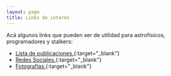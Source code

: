 ```yaml
---
layout: page
title: Links de interés
---
```


Acá algunos links que pueden ser de utilidad para astrofísicos, programadores y stalkers:
 
* [Lista de publicaciones.](https://arxiv.org/){:target="_blank"}
* [Redes Sociales.](https://twitter.com/nicomedinap){:target="_blank"}
* [Fotografías.](http://www.flickr.com/photos/73337761@N06/){:target="_blank"}


<!-- include Aladin Lite CSS file in the head section of your page -->
<link rel="stylesheet" href="//aladin.u-strasbg.fr/AladinLite/api/v2/latest/aladin.min.css" />
 
<!-- you can skip the following line if your page already integrates the jQuery library -->
<script type="text/javascript" src="//code.jquery.com/jquery-1.12.1.min.js" charset="utf-8"></script>
 
<!-- insert this snippet where you want Aladin Lite viewer to appear and after the loading of jQuery -->
<div id="aladin-lite-div" style="width:400px;height:400px;"></div>
<script type="text/javascript" src="//aladin.u-strasbg.fr/AladinLite/api/v2/latest/aladin.min.js" charset="utf-8"></script>
<script type="text/javascript">
    var aladin = A.aladin('#aladin-lite-div', {survey: "P/DSS2/color", fov:60});
</script>
